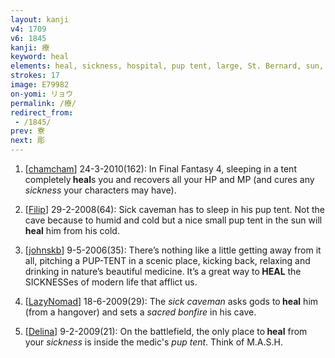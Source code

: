 ```yaml
---
layout: kanji
v4: 1709
v6: 1845
kanji: 療
keyword: heal
elements: heal, sickness, hospital, pup tent, large, St. Bernard, sun, day, small, little
strokes: 17
image: E79982
on-yomi: リョウ
permalink: /療/
redirect_from:
 - /1845/
prev: 寮
next: 彫
---
```


1) [<a href="http://kanji.koohii.com/profile/chamcham">chamcham</a>] 24-3-2010(162): In Final Fantasy 4, sleeping in a tent completely<strong> heal</strong>s you and recovers all your HP and MP (and cures any <em>sickness</em> your characters may have).

2) [<a href="http://kanji.koohii.com/profile/Filip">Filip</a>] 29-2-2008(64): Sick caveman has to sleep in his pup tent. Not the cave because to humid and cold but a nice small pup tent in the sun will<strong> heal</strong> him from his cold.

3) [<a href="http://kanji.koohii.com/profile/johnskb">johnskb</a>] 9-5-2006(35): There’s nothing like a little getting away from it all, pitching a PUP-TENT in a scenic place, kicking back, relaxing and drinking in nature’s beautiful medicine. It’s a great way to<strong> HEAL</strong> the SICKNESSes of modern life that afflict us.

4) [<a href="http://kanji.koohii.com/profile/LazyNomad">LazyNomad</a>] 18-6-2009(29): The <em>sick caveman</em> asks gods to<strong> heal</strong> him (from a hangover) and sets a <em>sacred bonfire</em> in his cave.

5) [<a href="http://kanji.koohii.com/profile/Delina">Delina</a>] 9-2-2009(21): On the battlefield, the only place to<strong> heal</strong> from your <em>sickness</em> is inside the medic&#039;s <em>pup tent</em>. Think of M.A.S.H.

